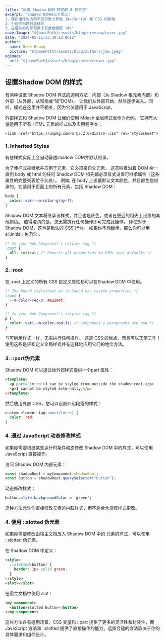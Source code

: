 ```yaml
---
title: "设置 Shadow DOM 样式的 8 种方法"
excerpt: "Shadow DOM有以下优点：
1、保护组件的内部不受页面上其他 JavaScript 和 CSS 的影响
2、为组件创建封装样式
3、在组件的内部元素上安全地使用 ids"
coverImage: "${basePath}/assets/blog/preview/cover.jpg"
date: "2024-05-11T23:39:10.061Z"
author:
  name: Hebe Huang
  picture: "${basePath}/assets/blog/authors/joe.jpeg"
ogImage:
  url: "${basePath}/assets/blog/preview/cover.jpg"
---
```


## 设置Shadow DOM 的样式

有两种设置 Shadow DOM 样式的通用方法：内部（从 Shadow 根元素内部）和外部（从外部，从常规或“轻”DOM）。 让我们从外部开始，然后逐步进入。同样，模式在这里并不相关，因为它仅适用于 JavaScript。

外部样式和 Shadow DOM
让我们使用 Mdash 全局样式表作为示例。 它拥有大量适用于所有 HTML 元素的样式以及实用程序类：

`<link href="https://unpkg.com/m-@3.2.0/dist/m-.css" rel="stylesheet">
`

### 1. Inherited Styles

有些样式实际上会自动穿透shadow DOM并默认继承。

为了使样式被继承并应用于元素，它必须来自父元素。 这意味着沿着 DOM 树一直到 body 或 html 的任何 Shadow DOM 祖先都必须显式设置可继承属性（这些属性的完整列表位于此处）。 例如, 在 body 上设置默认文本颜色，并且颜色是继承的，它适用于页面上的所有元素，包括 Shadow DOM：

```css
body {
  color: var(--m-color-gray-7);
}
```

Shadow DOM 文本将继承该样式，并且也是灰色。或者在更近的祖先上设置的其他颜色。 值得澄清的是，您无需执行任何操作即可完成此操作。 即使对于 Shadow DOM，这也是默认的 CSS 行为。 如果你不想继承，那么你可以用 all:initial: 关闭它：

```css
/* In your Web Component's <style> tag */
:host {
  all: initial; /* Reverts all properties to HTML spec defaults */
}
```

### 2. :root

在 :root 上定义的所有 CSS 自定义属性都可以在Shadow DOM 中使用。

```css
/* The Mdash stylesheet we included has custom properties */
:root {
  --m-color-red-3: #a2204f;
}

/* In your Web Component's <style> tag */
p {
  color: var(--m-color-red-3); /* Component's paragraphs are red */
}
```

与可继承样式一样，无需执行任何操作。 这是 CSS 的优点，而且可以正常工作！ 使用这些是轻松定义全局样式并有选择地应用它们的绝佳方法。

### 3. ::part伪元素

Shadow DOM 可以通过给外部样式提供一个part 属性：

```html
<template>
  <p part="intro">I can be styled from outside the shadow root.</p>
  <p>I cannot be styled externally.</p>
</template>
```

然后使用外部 CSS，您可以设置介绍段落的样式：

```css
custom-element-tag::part(intro) {
  color: red;
}
```

### 4. 通过 JavaScript 动态修改样式

如果你需要根据某些运行时条件动态修改 Shadow DOM 中的样式，可以使用 JavaScript 直接操作。

访问 Shadow DOM 内部元素：

```javascript
const shadowRoot = myComponent.shadowRoot;
const button = shadowRoot.querySelector("button");
```

动态修改样式：

```css
button.style.backgroundColor = 'green';
```

这种方法允许你直接修改元素的内联样式，但不适合大规模样式更改。

### 4. 使用 ::slotted 伪元素

如果你需要修改由宿主文档放入 Shadow DOM 中的 <slot> 元素的样式，可以使用 ::slotted 伪元素。

在 Shadow DOM 中定义：

```html
<style>
  ::slotted(button) {
    border: 2px solid green;
  }
</style>
<slot></slot>
```

在宿主文档中使用 slot：

```html
<my-component>
  <button>Slotted Button</button>
</my-component>
```

这些方法各有适用场景，CSS 变量和 ::part 提供了更多的灵活性和封装性，而 JavaScript 方法和 ::slotted 提供了直接操作的能力。选择合适的方法取决于你的具体需求和组件设计。
